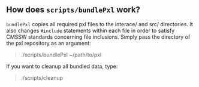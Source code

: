 ## How does ``scripts/bundlePxl`` work?

``bundlePxl`` copies all required pxl files to the interace/ and src/ directories. It also changes ``#include`` statements within each file in order to satisfy CMSSW standards concerning file inclusions. Simply pass the directory of the pxl repository as an argument:

> ./scripts/bundlePxl ~/path/to/pxl

If you want to cleanup all bundled data, type:

> ./scripts/cleanup
